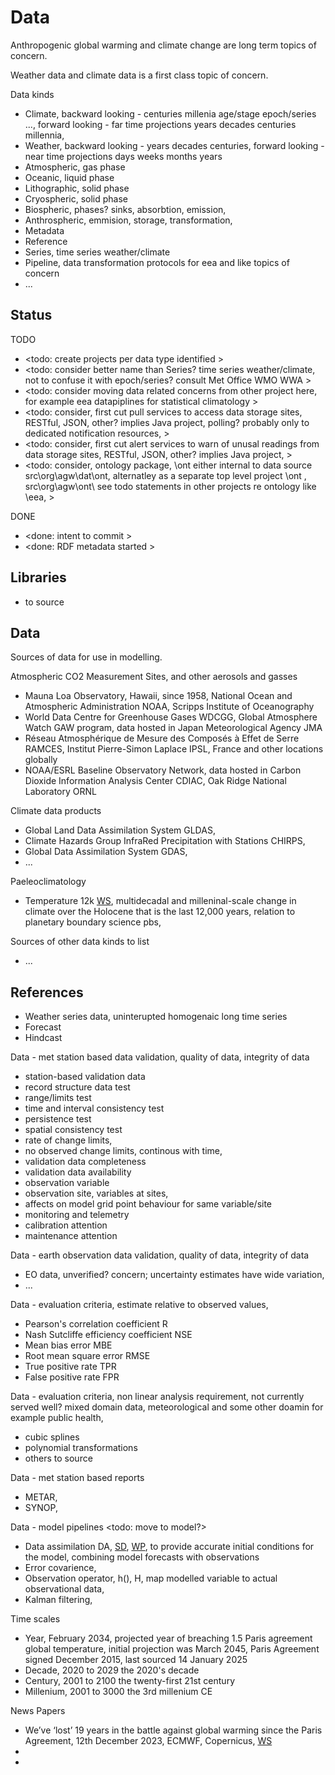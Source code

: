 # Data

Anthropogenic global warming and climate change are long term topics of concern. 

Weather data and climate data is a first class topic of concern.

Data kinds
* Climate, backward looking - centuries millenia age/stage epoch/series ..., forward looking - far time projections years decades centuries millennia,
* Weather, backward looking - years decades centuries, forward looking - near time projections days weeks months years
* Atmospheric, gas phase
* Oceanic, liquid phase
* Lithographic, solid phase
* Cryospheric, solid phase
* Biospheric, phases? sinks, absorbtion, emission, 
* Anthrospheric, emmision, storage, transformation, 
* Metadata
* Reference
* Series, time series weather/climate
* Pipeline, data transformation protocols for eea and like topics of concern 
* ...

## Status

TODO
* <todo: create projects per data type identified >
* <todo: consider better name than Series? time series weather/climate, not to confuse it with epoch/series? consult Met Office WMO WWA >
* <todo: consider moving data related concerns from other project here, for example eea datapiplines for statistical climatology >
* <todo: consider, first cut pull services to access data storage sites, RESTful, JSON, other? implies Java project, polling? probably only to dedicated notification resources,  >
* <todo: consider, first cut alert services to warn of unusal readings from data storage sites, RESTful, JSON, other? implies Java project, >
* <todo: consider, ontology package, \ont either internal to data source src\org\agw\dat\ont, alternatley as a separate top level project \ont , src\org\agw\ont\ see todo statements in other projects re ontology like \eea, >

DONE
* <done: intent to commit >
* <done: RDF metadata started >

## Libraries
* to source

## Data
Sources of data for use in modelling.

Atmospheric CO2 Measurement Sites, and other aerosols and gasses
* Mauna Loa Observatory, Hawaii, since 1958, National Ocean and Atmospheric Administration NOAA, Scripps Institute of Oceanography
* World Data Centre for Greenhouse Gases WDCGG, Global Atmosphere Watch GAW program, data hosted in Japan Meteorological Agency JMA
* Réseau Atmosphérique de Mesure des Composés à Effet de Serre RAMCES, Institut Pierre-Simon Laplace IPSL, France and other locations globally
* NOAA/ESRL Baseline Observatory Network, data hosted in Carbon Dioxide Information Analysis Center CDIAC, Oak Ridge National Laboratory ORNL

Climate data products
* Global Land Data Assimilation System GLDAS, 
* Climate Hazards Group InfraRed Precipitation with Stations CHIRPS, 
* Global Data Assimilation System GDAS, 
* ...

Paeleoclimatology
* Temperature 12k [WS](https://lipdverse.org/project/temp12k/), multidecadal and milleninal-scale change in climate over the Holocene that is the last 12,000 years, relation to planetary boundary science pbs, 

Sources of other data kinds to list
* ...

## References

* Weather series data, uninterupted homogenaic long time series
* Forecast
* Hindcast

Data - met station based data validation, quality of data, integrity of data
* station-based validation data
* record structure data test
* range/limits test
* time and interval consistency test
* persistence test
* spatial consistency test
* rate of change limits, 
* no observed change limits, continous with time, 
* validation data completeness
* validation data availability
* observation variable
* observation site, variables at sites, 
* affects on model grid point behaviour for same variable/site 
* monitoring and telemetry
* calibration attention
* maintenance attention

Data - earth observation data validation, quality of data, integrity of data
* EO data, unverified? concern; uncertainty estimates have wide variation, 
* ...

Data - evaluation criteria, estimate relative to observed values, 
* Pearson's correlation coefficient R
* Nash Sutcliffe efficiency coefficient NSE
* Mean bias error MBE
* Root mean square error RMSE
* True positive rate TPR
* False positive rate FPR

Data - evaluation criteria, non linear analysis requirement, not currently served well? mixed domain data, meteorological and some other doamin for example public health, 
* cubic splines
* polynomial transformations
* others to source

Data - met station based reports
* METAR, 
* SYNOP, 


Data - model pipelines <todo: move to model?>
* Data assimilation DA, [SD](https://www.sciencedirect.com/topics/earth-and-planetary-sciences/data-assimilation), [WP](https://en.wikipedia.org/wiki/Data_assimilation), to provide accurate initial conditions for the model, combining model forecasts with observations
* Error covarience, 
* Observation operator, h(), H, map modelled variable to actual observational data, 
* Kalman filtering, 

Time scales
* Year, February 2034, projected year of breaching 1.5 Paris agreement global temperature, initial projection was March 2045, Paris Agreement signed December 2015, last sourced 14 January 2025
* Decade, 2020 to 2029 the 2020's decade 
* Century, 2001 to 2100 the twenty-first 21st century
* Millenium, 2001 to 3000 the 3rd millenium CE

News Papers
* We’ve ‘lost’ 19 years in the battle against global warming since the Paris Agreement, 12th December 2023, ECMWF, Copernicus, [WS](https://climate.copernicus.eu/weve-lost-19-years-battle-against-global-warming-paris-agreement)
* 
* 
